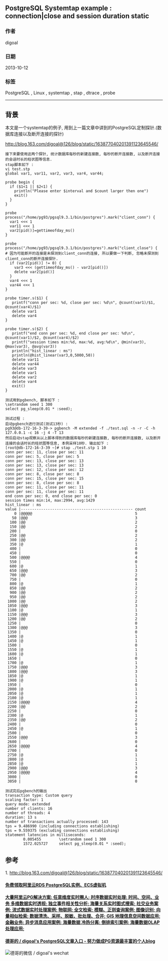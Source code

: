 ## PostgreSQL Systemtap example : connection|close and session duration static    
                                         
### 作者                                     
digoal                                       
                                   
### 日期                                                      
2013-10-12                                   
                                    
### 标签                                   
PostgreSQL , Linux , systemtap , stap , dtrace , probe                                    
                                                                     
----                                             
                                                                                 
## 背景        
本文是一个systemtap的例子, 用到上一篇文章中讲到的PostgreSQL定制探针.(数据库连接以及断开连接的探针)  
  
http://blog.163.com/digoal@126/blog/static/163877040201391123645546/  
  
```  
接下来要使用这两个探针, 统计数据库每秒的新建连接数, 每秒的断开连接数, 以及断开连接的会话时长的柱状图等信息.  
stap脚本如下 :   
vi test.stp  
global var1, var11, var2, var3, var4, var44;  
  
probe begin {  
  if ($1<1 || $2<1) {  
    println("Please enter $interval and $count larger then one")  
    exit()  
  }  
}  
  
probe process("/home/pg93/pgsql9.3.1/bin/postgres").mark("client_conn") {  
  var1 <<< 1  
  var11 <<< 1  
  var2[pid()]=gettimeofday_ms()  
}  
  
probe process("/home/pg93/pgsql9.3.1/bin/postgres").mark("client_close") {  
# 因为可能断开的连接是未探测到client_conn的连接, 所以要做一下判断, 忽略未探测到client_conn的断开连接探针.  
  if (var2[pid()] != 0) {  
    var3 <<< (gettimeofday_ms() - var2[pid()])  
    delete var2[pid()]  
  }  
  var4 <<< 1  
  var44 <<< 1  
}  
  
probe timer.s($1) {  
   printf("conn per sec: %d, close per sec: %d\n", @count(var1)/$1, @count(var4)/$1)  
   delete var1  
   delete var4  
}  
  
probe timer.s($2) {  
   printf("end conn per sec: %d, end close per sec: %d\n", @count(var1)/$2, @count(var4)/$2)  
   printf("session times min:%d, max:%d, avg:%d\n", @min(var3), @max(var3), @avg(var3))  
   println("hist_linear : ms")  
   println(@hist_linear(var3,0,5000,50))  
   delete var11  
   delete var44  
   delete var3  
   delete var1  
   delete var2  
   delete var4  
   exit()  
}  
  
测试用到pgbench, 脚本如下 :   
\setrandom seed 1 300  
select pg_sleep(0.01 * :seed);  
  
测试过程 :   
启动pgbench进行测试(测试13秒) :   
pg93@db-172-16-3-39-> pgbench -M extended -f ./test.sql -n -r -C -h 127.0.0.1 -c 16 -j 4 -T 13  
然后启动stap观察从以上脚本得到的数据库每秒的新建连接数, 每秒的断开连接数, 以及断开连接的会话时长的柱状图等信息, 本例采样10秒. 输出如下 :   
[root@db-172-16-3-39 ~]# stap ./test.stp 1 10  
conn per sec: 11, close per sec: 11  
conn per sec: 5, close per sec: 5  
conn per sec: 13, close per sec: 13  
conn per sec: 13, close per sec: 13  
conn per sec: 12, close per sec: 12  
conn per sec: 8, close per sec: 8  
conn per sec: 15, close per sec: 15  
conn per sec: 8, close per sec: 8  
conn per sec: 11, close per sec: 11  
conn per sec: 11, close per sec: 11  
end conn per sec: 0, end close per sec: 0  
session times min:14, max:2994, avg:1429  
hist_linear : ms  
value |-------------------------------------------------- count  
    0 |@@@@@                                              5  
   50 |@@@                                                3  
  100 |@@                                                 2  
  150 |@@                                                 2  
  200 |                                                   0  
  250 |@@                                                 2  
  300 |@@                                                 2  
  350 |@                                                  1  
  400 |                                                   0  
  450 |                                                   0  
  500 |@@@@                                               4  
  550 |                                                   0  
  600 |@                                                  1  
  650 |@@@                                                3  
  700 |@@                                                 2  
  750 |                                                   0  
  800 |@                                                  1  
  850 |@@                                                 2  
  900 |@@                                                 2  
  950 |@@                                                 2  
 1000 |@@                                                 2  
 1050 |@@@                                                3  
 1100 |@                                                  1  
 1150 |@@@                                                3  
 1200 |@@                                                 2  
 1250 |                                                   0  
 1300 |@@@                                                3  
 1350 |                                                   0  
 1400 |@                                                  1  
 1450 |@                                                  1  
 1500 |                                                   0  
 1550 |@                                                  1  
 1600 |@                                                  1  
 1650 |                                                   0  
 1700 |@                                                  1  
 1750 |@@@                                                3  
 1800 |@@@                                                3  
 1850 |@                                                  1  
 1900 |@                                                  1  
 1950 |                                                   0  
 2000 |@                                                  1  
 2050 |@                                                  1  
 2100 |@                                                  1  
 2150 |@@@@                                               4  
 2200 |@@                                                 2  
 2250 |                                                   0  
 2300 |@                                                  1  
 2350 |@@                                                 2  
 2400 |                                                   0  
 2450 |@                                                  1  
 2500 |                                                   0  
 2550 |@@@                                                3  
 2600 |                                                   0  
 2650 |@@@@                                               4  
 2700 |                                                   0  
 2750 |@                                                  1  
 2800 |@                                                  1  
 2850 |@                                                  1  
 2900 |@@@                                                3  
 2950 |@@@@                                               4  
 3000 |                                                   0  
 3050 |                                                   0  
  
测试完后pgbench的输出  
transaction type: Custom query  
scaling factor: 1  
query mode: extended  
number of clients: 16  
number of threads: 4  
duration: 13 s  
number of transactions actually processed: 143  
tps = 9.486990 (including connections establishing)  
tps = 9.559375 (excluding connections establishing)  
statement latencies in milliseconds:  
        0.005455        \setrandom seed 1 300  
        1572.025727     select pg_sleep(0.01 * :seed);  
```  
  
## 参考  
1\. http://blog.163.com/digoal@126/blog/static/163877040201391123645546/  
    
  
  
  
  
  
  
  
  
  
  
  
  
  
  
  
  
  
  
  
  
  
  
  
  
  
  
  
  
  
  
  
  
  
  
  
  
  
#### [免费领取阿里云RDS PostgreSQL实例、ECS虚拟机](https://www.aliyun.com/database/postgresqlactivity "57258f76c37864c6e6d23383d05714ea")
  
  
#### [大量阿里云PG解决方案: 任意维度实时圈人; 时序数据实时处理; 时间、空间、业务 多维数据实时透视; 独立事件相关性分析; 海量关系实时图式搜索; 社交业务案例; 流式数据实时处理案例; 物联网; 全文检索; 模糊、正则查询案例; 图像识别; 向量相似检索; 数据清洗、采样、脱敏、批处理、合并; GIS 地理信息空间数据应用; 金融业务; 异步消息应用案例; 海量数据 冷热分离; 倒排索引案例; 海量数据OLAP处理应用;](https://yq.aliyun.com/topic/118 "40cff096e9ed7122c512b35d8561d9c8")
  
  
#### [德哥的 / digoal's PostgreSQL文章入口 - 努力做成PG资源最丰富的个人blog](https://github.com/digoal/blog/blob/master/README.md "22709685feb7cab07d30f30387f0a9ae")
  
  
![德哥的微信 / digoal's wechat](../pic/digoal_weixin.jpg "f7ad92eeba24523fd47a6e1a0e691b59")
  
